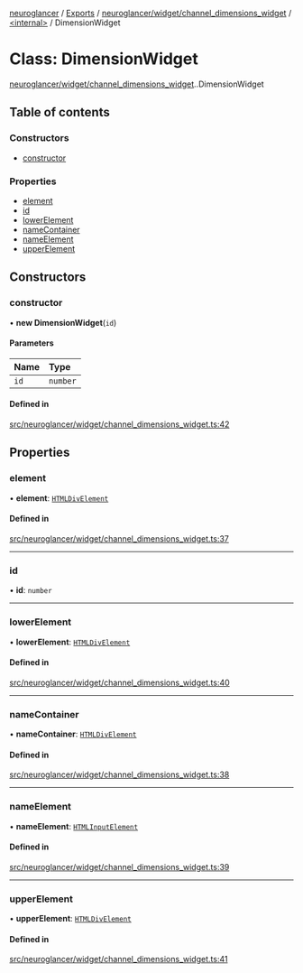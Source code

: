 [neuroglancer](../README.md) / [Exports](../modules.md) / [neuroglancer/widget/channel\_dimensions\_widget](../modules/neuroglancer_widget_channel_dimensions_widget.md) / [<internal\>](../modules/neuroglancer_widget_channel_dimensions_widget._internal_.md) / DimensionWidget

# Class: DimensionWidget

[neuroglancer/widget/channel_dimensions_widget](../modules/neuroglancer_widget_channel_dimensions_widget.md).[<internal>](../modules/neuroglancer_widget_channel_dimensions_widget._internal_.md).DimensionWidget

## Table of contents

### Constructors

- [constructor](neuroglancer_widget_channel_dimensions_widget._internal_.DimensionWidget.md#constructor)

### Properties

- [element](neuroglancer_widget_channel_dimensions_widget._internal_.DimensionWidget.md#element)
- [id](neuroglancer_widget_channel_dimensions_widget._internal_.DimensionWidget.md#id)
- [lowerElement](neuroglancer_widget_channel_dimensions_widget._internal_.DimensionWidget.md#lowerelement)
- [nameContainer](neuroglancer_widget_channel_dimensions_widget._internal_.DimensionWidget.md#namecontainer)
- [nameElement](neuroglancer_widget_channel_dimensions_widget._internal_.DimensionWidget.md#nameelement)
- [upperElement](neuroglancer_widget_channel_dimensions_widget._internal_.DimensionWidget.md#upperelement)

## Constructors

### constructor

• **new DimensionWidget**(`id`)

#### Parameters

| Name | Type |
| :------ | :------ |
| `id` | `number` |

#### Defined in

[src/neuroglancer/widget/channel_dimensions_widget.ts:42](https://github.com/ActiveBrainAtlas2/neuroglancer/blob/034b457d/src/neuroglancer/widget/channel_dimensions_widget.ts#L42)

## Properties

### element

• **element**: [`HTMLDivElement`](../modules/main_module._internal_.md#htmldivelement)

#### Defined in

[src/neuroglancer/widget/channel_dimensions_widget.ts:37](https://github.com/ActiveBrainAtlas2/neuroglancer/blob/034b457d/src/neuroglancer/widget/channel_dimensions_widget.ts#L37)

___

### id

• **id**: `number`

___

### lowerElement

• **lowerElement**: [`HTMLDivElement`](../modules/main_module._internal_.md#htmldivelement)

#### Defined in

[src/neuroglancer/widget/channel_dimensions_widget.ts:40](https://github.com/ActiveBrainAtlas2/neuroglancer/blob/034b457d/src/neuroglancer/widget/channel_dimensions_widget.ts#L40)

___

### nameContainer

• **nameContainer**: [`HTMLDivElement`](../modules/main_module._internal_.md#htmldivelement)

#### Defined in

[src/neuroglancer/widget/channel_dimensions_widget.ts:38](https://github.com/ActiveBrainAtlas2/neuroglancer/blob/034b457d/src/neuroglancer/widget/channel_dimensions_widget.ts#L38)

___

### nameElement

• **nameElement**: [`HTMLInputElement`](../modules/main_module._internal_.md#htmlinputelement)

#### Defined in

[src/neuroglancer/widget/channel_dimensions_widget.ts:39](https://github.com/ActiveBrainAtlas2/neuroglancer/blob/034b457d/src/neuroglancer/widget/channel_dimensions_widget.ts#L39)

___

### upperElement

• **upperElement**: [`HTMLDivElement`](../modules/main_module._internal_.md#htmldivelement)

#### Defined in

[src/neuroglancer/widget/channel_dimensions_widget.ts:41](https://github.com/ActiveBrainAtlas2/neuroglancer/blob/034b457d/src/neuroglancer/widget/channel_dimensions_widget.ts#L41)
